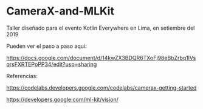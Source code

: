 # CameraX-and-MLKit

Taller diseñado para el evento Kotlin Everywhere en Lima, en setiembre del 2019

Pueden ver el paso a paso aquí:

https://docs.google.com/document/d/14kwZX3BDQR6TXoFj98eBbZrbq1lVsqrsFXRTEPoPP34/edit?usp=sharing

Referencias:

https://codelabs.developers.google.com/codelabs/camerax-getting-started

https://developers.google.com/ml-kit/vision/
